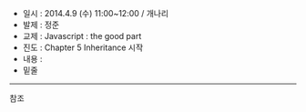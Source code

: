   * 일시 : 2014.4.9 (수) 11:00~12:00 / 개나리
  * 발제 : 정준
  * 교제 : Javascript : the good part
  * 진도 : Chapter 5 Inheritance 시작
  * 내용 :
  * 밑줄

---

참조